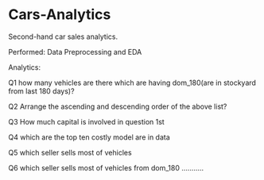 # Cars-Analytics
Second-hand car sales analytics.

Performed: 
Data Preprocessing and
EDA

Analytics:

Q1 how many vehicles are there which are having dom_180(are in stockyard from last 180 days)?

Q2 Arrange the ascending and descending order of the above list?

Q3 How much capital is involved in question 1st

Q4 which are the top ten costly model are in data

Q5 which seller sells most of vehicles

Q6 which seller sells most of vehicles from dom_180
...........
